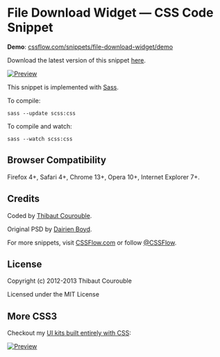 # File Download Widget — CSS Code Snippet

**Demo**: [cssflow.com/snippets/file-download-widget/demo](http://www.cssflow.com/snippets/file-download-widget/demo)

Download the latest version of this snippet [here](http://www.cssflow.com/snippets/file-download-widget.zip).

[![Preview](http://cdn.cssflow.com/snippets/file-download-widget/preview-580.png)](http://www.cssflow.com/snippets/file-download-widget)

This snippet is implemented with [Sass](https://github.com/nex3/sass).

To compile:

`sass --update scss:css`

To compile and watch:

`sass --watch scss:css`

## Browser Compatibility

Firefox 4+, Safari 4+, Chrome 13+, Opera 10+, Internet Explorer 7+.

## Credits

Coded by [Thibaut Courouble](http://thibaut.me).

Original PSD by [Dairien Boyd](http://365psd.com/day/2-336/).

For more snippets, visit [CSSFlow.com](http://www.cssflow.com) or follow [@CSSFlow](https://twitter.com/CSSFlow).

## License

Copyright (c) 2012-2013 Thibaut Courouble

Licensed under the MIT License

## More CSS3

Checkout my [UI kits built entirely with CSS](http://www.cssflow.com/ui-kits):

[![Preview](http://cdn.cssflow.com/kits/all_kits_preview_850.jpg)](http://www.cssflow.com/ui-kits)
